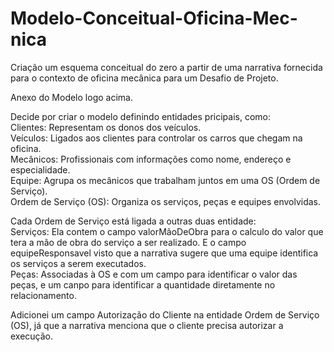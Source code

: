 # Modelo-Conceitual-Oficina-Mec-nica
Criação um esquema conceitual do zero a partir de uma narrativa fornecida para o contexto de oficina mecânica para um Desafio de Projeto.

Anexo do Modelo logo acima.

Decide por criar o modelo definindo entidades pricipais, como: <br>
Clientes: Representam os donos dos veículos.<br>
Veículos: Ligados aos clientes para controlar os carros que chegam na oficina.<br>
Mecânicos: Profissionais com informações como nome, endereço e especialidade.<br>
Equipe: Agrupa os mecânicos que trabalham juntos em uma OS (Ordem de Serviço).<br>
Ordem de Serviço (OS): Organiza os serviços, peças e equipes envolvidas.<br>

Cada Ordem de Serviço está ligada a outras duas entidade: <br>
Serviços: Ela contem o campo valorMãoDeObra para o calculo do valor que tera a mão de obra do serviço a ser realizado. E o campo equipeResponsavel 
visto que  a narrativa sugere que uma equipe identifica os serviços a serem executados.<br>
Peças: Associadas à OS e com um campo para identificar o valor das peças, e um canpo para identificar a quantidade diretamente no relacionamento.

Adicionei um campo Autorização do Cliente na entidade Ordem de Serviço (OS), já que a narrativa menciona que o cliente precisa autorizar a execução.
